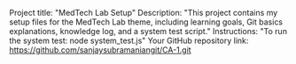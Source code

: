 Project title: "MedTech Lab Setup"
Description: "This project contains my setup files for the MedTech Lab theme, including learning goals, Git basics explanations, knowledge log, and a system test script."
Instructions: "To run the system test: node system_test.js"
Your GitHub repository link: https://github.com/sanjaysubramaniangit/CA-1.git